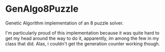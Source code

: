# GenAlgo8Puzzle
Genetic Algorithm implementation of an 8 puzzle solver. 

I'm particularly proud of this implementation because it was quite hard to get my head around the way to do it, apparently, im among the few in my class that did.  Alas, i couldn't get the generation counter working though. 
